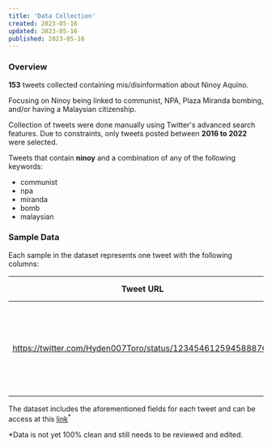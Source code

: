 ```yaml
---
title: 'Data Collection'
created: 2023-05-16
updated: 2023-05-16
published: 2023-05-16
---
```


### Overview
**153** tweets collected containing mis/disinformation about Ninoy Aquino. 


Focusing on Ninoy being linked to communist, NPA, Plaza Miranda bombing, and/or having a Malaysian citizenship. 

Collection of tweets were done manually using Twitter's advanced search features. Due to constraints, only tweets posted between **2016 to 2022** were selected.

Tweets that contain **ninoy** and a combination of any of the following keywords:
- communist
- npa
- miranda
- bomb
- malaysian

### Sample Data 
Each sample in the dataset represents one tweet with the following columns:

| Tweet URL | Account Handle | Account Name | Account Bio | Account Type | Joined | Following | Followers | Location | Tweet | Tweet type | Date Posted | Content Type | Likes | Replies | Retweets | Quote Tweets |
| -------------- | -------------- | -------------- | -------------- | -------------- | -------------- | -------------- | -------------- | -------------- | -------------- | -------------- | -------------- | -------------- | -------------- | -------------- | -------------- | -------------- |
| https://twitter.com/Hyden007Toro/status/1234546125945888768 | @Hyden007Toro | Hyden Toro | Filipino Social Media Warrior ! Working for a better Philippines ! | Anonymous | 02/15 | 179 | 6 | Makati, Nueva Viscaya, RP | Ninoy Aquino, fake hero, NPA founder... | Text | 03/03/20 02:28 | Rational | 0 | 0 | 0 | 0 |

The dataset includes the aforementioned fields for each tweet and can be access at this [link](https://bit.ly/41CU2YI)<sup>\*</sup>

\*Data is not yet 100% clean and still needs to be reviewed and edited.
